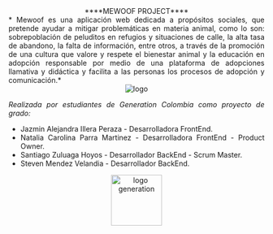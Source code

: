 <div style="text-align: center">****MEWOOF PROJECT****<div/>

<div style="text-align: justify">* Mewoof es una aplicación web dedicada a propósitos sociales, que pretende ayudar a mitigar problemáticas en materia animal, como lo son: sobrepoblación de peluditos en refugios y situaciones de calle, la alta tasa de abandono, la falta de información, entre otros, a través de la promoción de una cultura que valore y respete el bienestar animal y la educación en adopción responsable por medio de una plataforma de adopciones llamativa y didáctica y facilita a las personas los procesos de adopción y comunicación.*<div>

</div>
<div style="text-align: center"><img src="https://media.licdn.com/dms/image/D4E03AQHJdO30bnW6hA/profile-displayphoto-shrink_400_400/0/1694191374441?e=1700092800&v=beta&t=-ejR5mJ6fmdn3StynuTewoRjWcsF2OqaXBhs0KOLnT8" alt="logo"> </div>

*Realizada por estudiantes de Generation Colombia como proyecto de grado:*
- Jazmin Alejandra Illera Peraza - Desarrolladora FrontEnd.
- Natalia Carolina Parra Martinez - Desarrolladora FrontEnd - Product Owner.
- Santiago Zuluaga Hoyos - Desarrollador BackEnd - Scrum Master.
- Steven Mendez Velandia - Desarrollador BackEnd.

<center><img src="https://media.licdn.com/dms/image/D4E16AQGmGUBwDTab-A/profile-displaybackgroundimage-shrink_350_1400/0/1694192129285?e=1700092800&v=beta&t=xQxMlqIS3A7sagH3AAvf-oiJe3XBMt9ZRod_X9cHDNc" alt="logo generation" style="height: 100px"></center>